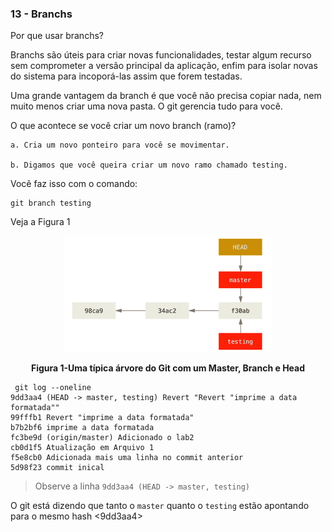### 13 - Branchs

Por que usar branchs?

Branchs são úteis para criar novas funcionalidades, testar algum recurso sem comprometer a versão principal da aplicação, enfim para isolar novas <features> do sistema para incoporá-las assim que forem testadas.

Uma grande vantagem da branch é que você não precisa copiar nada, nem muito menos criar uma nova pasta. O git gerencia tudo para você.

O que acontece se você criar um novo branch (ramo)? 
    
    a. Cria um novo ponteiro para você se movimentar. 
    
    b. Digamos que você queira criar um novo ramo chamado testing. 
    
Você faz isso com o comando:
```
git branch testing
```
Veja a Figura 1 

<p align="center">
  <img src="../imagens/Branch.png" alt="Uma típica árvore do Git com um Master, Branch e Head">
</p>
<p align="center">
   <strong>Figura 1-Uma típica árvore do Git com um Master, Branch e Head</strong> 
</p>

```
 git log --oneline
9dd3aa4 (HEAD -> master, testing) Revert "Revert "imprime a data formatada""
99fffb1 Revert "imprime a data formatada"
b7b2bf6 imprime a data formatada
fc3be9d (origin/master) Adicionado o lab2
cb0d1f5 Atualização em Arquivo 1
f5e8cb0 Adicionada mais uma linha no commit anterior
5d98f23 commit inical
```

> Observe a linha `9dd3aa4 (HEAD -> master, testing)`

O git está dizendo que tanto o `master` quanto o `testing` estão apontando para o mesmo hash <9dd3aa4>
